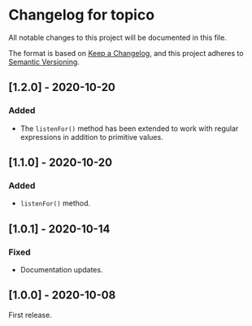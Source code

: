# Changelog for topico

All notable changes to this project will be documented in this file.

The format is based on [Keep a Changelog](https://keepachangelog.com/en/1.0.0/),
and this project adheres to [Semantic Versioning](https://semver.org/spec/v2.0.0.html).

## [1.2.0] - 2020-10-20

### Added

* The `listenFor()` method has been extended to work with regular expressions in addition to primitive values.

## [1.1.0] - 2020-10-20

### Added

* `listenFor()` method.

## [1.0.1] - 2020-10-14

### Fixed

* Documentation updates.

## [1.0.0] - 2020-10-08

First release.
